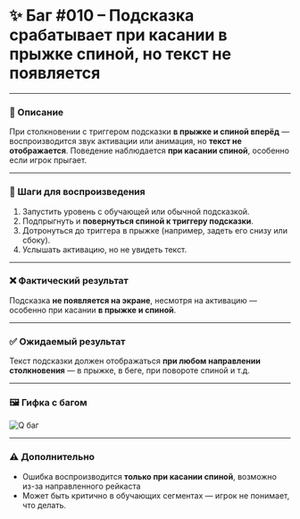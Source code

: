 # ✨ Баг #010 – Подсказка срабатывает при касании в прыжке спиной, но текст не появляется

---

### 📄 Описание  
При столкновении с триггером подсказки **в прыжке и спиной вперёд** — воспроизводится звук активации или анимация, но **текст не отображается**. Поведение наблюдается **при касании спиной**, особенно если игрок прыгает.

---

### 🌿 Шаги для воспроизведения

1. Запустить уровень с обучающей или обычной подсказкой.
2. Подпрыгнуть и **повернуться спиной к триггеру подсказки**.
3. Дотронуться до триггера в прыжке (например, задеть его снизу или сбоку).
4. Услышать активацию, но не увидеть текст.

---

### ❌ Фактический результат  
Подсказка **не появляется на экране**, несмотря на активацию — особенно при касании **в прыжке и спиной**.

---

### ✅ Ожидаемый результат  
Текст подсказки должен отображаться **при любом направлении столкновения** — в прыжке, в беге, при повороте спиной и т.д.

---
 
### 🖼️ Гифка с багом  
![Q баг](https://raw.githubusercontent.com/0xFury4068/Game-BugReport-TwilightForest3D/main/assets/gifs/q_bug.gif)

---

### ⚠ Дополнительно  

- Ошибка воспроизводится **только при касании спиной**, возможно из-за направленного рейкаста
- Может быть критично в обучающих сегментах — игрок не понимает, что делать.

